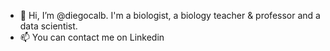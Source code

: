 - 👋 Hi, I’m @diegocalb. I'm a biologist, a biology teacher & professor and a data scientist.
- 📫 You can contact me on Linkedin

<!---
diegocalb/diegocalb is a ✨ special ✨ repository because its `README.md` (this file) appears on your GitHub profile.
You can click the Preview link to take a look at your changes.
--->
